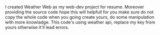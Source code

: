 I created Weather Web as my web-dev project for resume.
Moreover providing the source code hope this will helpfull for you make sure do not copy the whole code when you going create yours, do some manipulation with more knowladge.
This code's using weather api, replace my key from yours otherwise it'll lead errors. 
